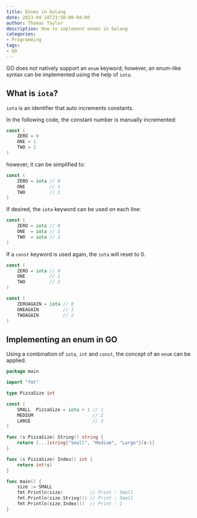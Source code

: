 ```yaml
---
title: Enums in Golang
date: 2023-04-10T23:50:00-04:00
author: Thomas Taylor
description: How to implement enums in Golang
categories:
- Programming
tags:
- GO
---
```


GO does not natively support an `enum` keyword; however, an enum-like syntax can be implemented using the help of `iota`.

## What is `iota`?

`iota` is an identifier that auto increments constants.

In the following code, the constant number is manually incremented:

```go
const (
    ZERO = 0
    ONE = 1
    TWO = 2
)
```

however, it can be simplified to:

```go
const (
	ZERO = iota // 0
	ONE         // 1
	TWO         // 2
)
```

If desired, the `iota` keyword can be used on each line:

```go
const (
	ZERO = iota // 0
	ONE  = iota // 1
	TWO  = iota // 2
)
```

If a `const` keyword is used again, the `iota` will reset to 0.

```go
const (
	ZERO = iota // 0
	ONE         // 1
	TWO         // 2
)

const (
	ZEROAGAIN = iota // 0
	ONEAGAIN         // 1
	TWOAGAIN         // 2
)
```

## Implementing an enum in GO

Using a combination of `iota`, `int` and `const`, the concept of an `enum` can be applied.

```go
package main

import "fmt"

type PizzaSize int

const (
	SMALL  PizzaSize = iota + 1 // 1
	MEDIUM                      // 2
	LARGE                       // 3
)

func (s PizzaSize) String() string {
	return [...]string{"Small", "Medium", "Large"}[s-1]
}

func (s PizzaSize) Index() int {
	return int(s)
}

func main() {
	size := SMALL
	fmt.Println(size)          // Print : Small
	fmt.Println(size.String()) // Print : Small
	fmt.Println(size.Index())  // Print : 1
}
```

